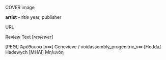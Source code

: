 COVER image

**artist** - *title*
year, publisher

URL

Review Text
\[*reviewer*\]


\[ΡΕΘΙ\] Ἀρέθουσα
\[v∞\] Genevieve / voidassembly_progenitrix_v∞
\[Hedda\] Hadewych
\[ΜΗΛΙ\] Μηλινόη	